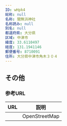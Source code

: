 ```yaml
---
ID: wHpk4
総称: null
名称: 闇無浜神社
名称読み: null
別名: null
都道府県: 大分県
区域: 中津市
緯度: 33.6110497
経度: 131.1941146
郵便番号: 8710091
住所: 大分県中津市角木３０４
---
```


## その他

### 参考URL

| URL | 説明          |
| --- | ------------- |
|     | OpenStreetMap |
